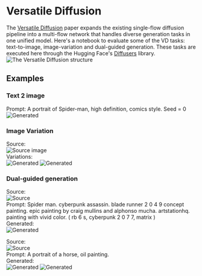 # Versatile Diffusion
The [Versatile Diffusion](https://arxiv.org/abs/2211.08332) paper expands the existing single-flow diffusion pipeline into a multi-flow network that handles diverse generation tasks in one unified model. Here's a notebook to evaluate some of the VD tasks: text-to-image, image-variation and dual-guided generation. These tasks are executed here through the Hugging Face's [Diffusers](https://github.com/huggingface/diffusers) library.  
![The Versatile Diffusion structure](https://github.com/SHI-Labs/Versatile-Diffusion/raw/master/assets/figures/vd_combined.png)  
  
## Examples
### Text 2 image
Prompt: A portrait of Spider-man, high definition, comics style. Seed = 0  
![Generated](images/text2img_example.png)  
### Image Variation
Source:  
![Source image](images/source_image_1.jpg)  
Variations:  
![Generated](images/image_variation_example_1.png) ![Generated](images/image_variation_example_2.png)  
### Dual-guided generation
Source:  
![Source](images/source_image_0.jpg)  
Prompt: Spider man. cyberpunk assassin. blade runner 2 0 4 9 concept painting. epic painting by craig mullins and alphonso mucha. artstationhq. painting with vivid color. ( rb 6 s, cyberpunk 2 0 7 7, matrix )  
Generated:  
![Generated](images/dual_guided_example_2.png)   
  
Source:  
![Source](images/source_image_1.jpg)  
Prompt: A portrait of a horse, oil painting.  
Generated:  
![Generated](images/dual_guided_example_0.png) ![Generated](images/dual_guided_example_1.png)